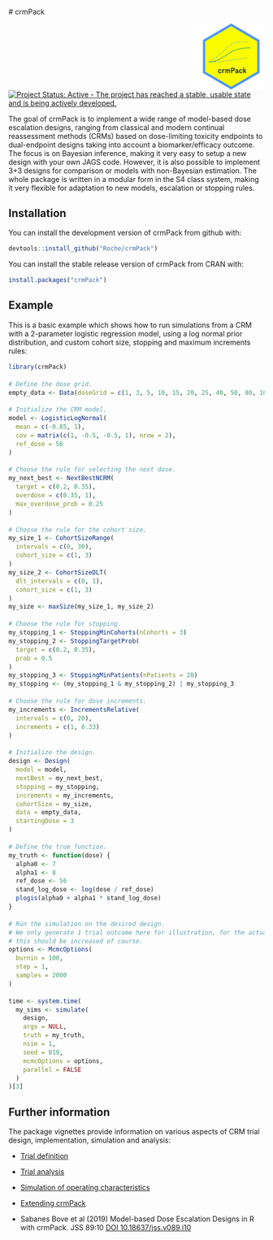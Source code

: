 
<!-- markdownlint-disable-file -->
<!-- README.md is generated from README.Rmd. Please edit that file -->
\# crmPack
<p align="center">
<img src='man/figures/logo.png' align="right" height="131.5" alt="crmPack-logo"/>
</p>

[![Project Status: Active - The project has reached a stable, usable
state and is being actively
developed.](https://www.repostatus.org/badges/latest/active.svg)](https://www.repostatus.org/#active)  

The goal of crmPack is to implement a wide range of model-based dose
escalation designs, ranging from classical and modern continual
reassessment methods (CRMs) based on dose-limiting toxicity endpoints to
dual-endpoint designs taking into account a biomarker/efficacy outcome.
The focus is on Bayesian inference, making it very easy to setup a new
design with your own JAGS code. However, it is also possible to
implement 3+3 designs for comparison or models with non-Bayesian
estimation. The whole package is written in a modular form in the S4
class system, making it very flexible for adaptation to new models,
escalation or stopping rules.

## Installation

You can install the development version of crmPack from github with:

``` r
devtools::install_github("Roche/crmPack")
```

You can install the stable release version of crmPack from CRAN with:

``` r
install.packages("crmPack")
```

## Example

This is a basic example which shows how to run simulations from a CRM
with a 2-parameter logistic regression model, using a log normal prior
distribution, and custom cohort size, stopping and maximum increments
rules:

``` r
library(crmPack)

# Define the dose grid.
empty_data <- Data(doseGrid = c(1, 3, 5, 10, 15, 20, 25, 40, 50, 80, 100))

# Initialize the CRM model.
model <- LogisticLogNormal(
  mean = c(-0.85, 1),
  cov = matrix(c(1, -0.5, -0.5, 1), nrow = 2),
  ref_dose = 56
)

# Choose the rule for selecting the next dose.
my_next_best <- NextBestNCRM(
  target = c(0.2, 0.35),
  overdose = c(0.35, 1),
  max_overdose_prob = 0.25
)

# Choose the rule for the cohort size.
my_size_1 <- CohortSizeRange(
  intervals = c(0, 30),
  cohort_size = c(1, 3)
)
my_size_2 <- CohortSizeDLT(
  dlt_intervals = c(0, 1),
  cohort_size = c(1, 3)
)
my_size <- maxSize(my_size_1, my_size_2)

# Choose the rule for stopping.
my_stopping_1 <- StoppingMinCohorts(nCohorts = 3)
my_stopping_2 <- StoppingTargetProb(
  target = c(0.2, 0.35),
  prob = 0.5
)
my_stopping_3 <- StoppingMinPatients(nPatients = 20)
my_stopping <- (my_stopping_1 & my_stopping_2) | my_stopping_3

# Choose the rule for dose increments.
my_increments <- IncrementsRelative(
  intervals = c(0, 20),
  increments = c(1, 0.33)
)

# Initialize the design.
design <- Design(
  model = model,
  nextBest = my_next_best,
  stopping = my_stopping,
  increments = my_increments,
  cohortSize = my_size,
  data = empty_data,
  startingDose = 3
)

# Define the true function.
my_truth <- function(dose) {
  alpha0 <- 7
  alpha1 <- 8
  ref_dose <- 56
  stand_log_dose <- log(dose / ref_dose)
  plogis(alpha0 + alpha1 * stand_log_dose)
}

# Run the simulation on the desired design.
# We only generate 1 trial outcome here for illustration, for the actual study
# this should be increased of course.
options <- McmcOptions(
  burnin = 100,
  step = 1,
  samples = 2000
)

time <- system.time(
  my_sims <- simulate(
    design,
    args = NULL,
    truth = my_truth,
    nsim = 1,
    seed = 819,
    mcmcOptions = options,
    parallel = FALSE
  )
)[3]
```

## Further information

The package vignettes provide information on various aspects of CRM
trial design, implementation, simulation and analysis:

- [Trial definition](https://roche.github.io/crmPack/main/articles/trial_definition.html)

- [Trial analysis](https://roche.github.io/crmPack/main/articles/trial_analysis.html)

- [Simulation of operating characteristics](https://roche.github.io/crmPack/main/articles/trial_simulation.html)

- [Extending crmPack](https://roche.github.io/crmPack/main/articles/parallel_computing_with_extensions.html)

- Sabanes Bove et al (2019)  Model-based Dose Escalation Designs in R with 
  crmPack. JSS 89:10 [DOI 10.18637/jss.v089.i10](https://www.jstatsoft.org/article/view/v089i10)

